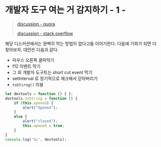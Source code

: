 # 개발자 도구 여는 거 감지하기 - 1 -

> [discussion - quora](https://www.quora.com/How-do-I-block-inspect-element-on-my-website)
>
> [discussion - stack overflow](https://stackoverflow.com/questions/7798748/find-out-whether-chrome-console-is-open)

해당 디스커션에서는 완벽히 막는 방법이 없다고들 이야기한다.
다음에 기회가 되면 더 찾아보자.
대안은 다음과 같다.

- 마우스 오른쪽 클릭막기
- f12 이벤트 막기
- 그 외 개발자 도구트는 short cut event 막기
- setInterval 로 정기적으로 체크해서 닫아버리기
- `toStirng()` 이용

```js
let devtools = function () { };
devtools.toString = function () {
    if (this.opened) {
        alert("Opened");
    }
    else {
        alert("closed");
        this.opened = true;
    }
}
console.log('%c', devtools);
```
